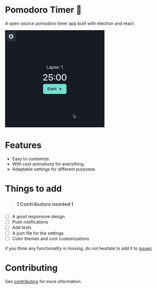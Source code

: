 # Pomodoro Timer 🍅

A open source pomodoro timer app built with electron and react.

<img style="justify-content='center'; display='block'" height="320px" src="./public/github-demo.gif"></img>

# Features

- Easy to customize.
- With cool animations for everything.
- Adaptable settings for different purposes.

# Things to add

> ### ❗️ Contributors needed ❗️

- [ ] A good responsive design
- [ ] Push notifications
- [ ] Add tests
- [ ] A json file for the settings
- [ ] Color themes and cool customizations

if you think any functionality is missing, do not hesitate to add it to [issues](https://github.com/pauchiner/pomodoro-timer/issues)

# Contributing

See [contributing](https://github.com/pauchiner/pomodoro-timer/blob/main/CONTRIBUTING.md) for more information.
